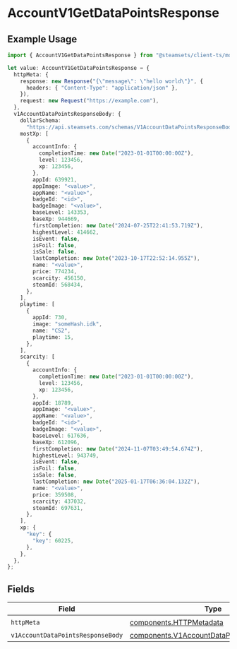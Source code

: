 # AccountV1GetDataPointsResponse

## Example Usage

```typescript
import { AccountV1GetDataPointsResponse } from "@steamsets/client-ts/models/operations";

let value: AccountV1GetDataPointsResponse = {
  httpMeta: {
    response: new Response("{\"message\": \"hello world\"}", {
      headers: { "Content-Type": "application/json" },
    }),
    request: new Request("https://example.com"),
  },
  v1AccountDataPointsResponseBody: {
    dollarSchema:
      "https://api.steamsets.com/schemas/V1AccountDataPointsResponseBody.json",
    mostXp: [
      {
        accountInfo: {
          completionTime: new Date("2023-01-01T00:00:00Z"),
          level: 123456,
          xp: 123456,
        },
        appId: 639921,
        appImage: "<value>",
        appName: "<value>",
        badgeId: "<id>",
        badgeImage: "<value>",
        baseLevel: 143353,
        baseXp: 944669,
        firstCompletion: new Date("2024-07-25T22:41:53.719Z"),
        highestLevel: 414662,
        isEvent: false,
        isFoil: false,
        isSale: false,
        lastCompletion: new Date("2023-10-17T22:52:14.955Z"),
        name: "<value>",
        price: 774234,
        scarcity: 456150,
        steamId: 568434,
      },
    ],
    playtime: [
      {
        appId: 730,
        image: "someHash.idk",
        name: "CS2",
        playtime: 15,
      },
    ],
    scarcity: [
      {
        accountInfo: {
          completionTime: new Date("2023-01-01T00:00:00Z"),
          level: 123456,
          xp: 123456,
        },
        appId: 18789,
        appImage: "<value>",
        appName: "<value>",
        badgeId: "<id>",
        badgeImage: "<value>",
        baseLevel: 617636,
        baseXp: 612096,
        firstCompletion: new Date("2024-11-07T03:49:54.674Z"),
        highestLevel: 943749,
        isEvent: false,
        isFoil: false,
        isSale: false,
        lastCompletion: new Date("2025-01-17T06:36:04.132Z"),
        name: "<value>",
        price: 359508,
        scarcity: 437032,
        steamId: 697631,
      },
    ],
    xp: {
      "key": {
        "key": 60225,
      },
    },
  },
};
```

## Fields

| Field                                                                                                    | Type                                                                                                     | Required                                                                                                 | Description                                                                                              |
| -------------------------------------------------------------------------------------------------------- | -------------------------------------------------------------------------------------------------------- | -------------------------------------------------------------------------------------------------------- | -------------------------------------------------------------------------------------------------------- |
| `httpMeta`                                                                                               | [components.HTTPMetadata](../../models/components/httpmetadata.md)                                       | :heavy_check_mark:                                                                                       | N/A                                                                                                      |
| `v1AccountDataPointsResponseBody`                                                                        | [components.V1AccountDataPointsResponseBody](../../models/components/v1accountdatapointsresponsebody.md) | :heavy_minus_sign:                                                                                       | OK                                                                                                       |